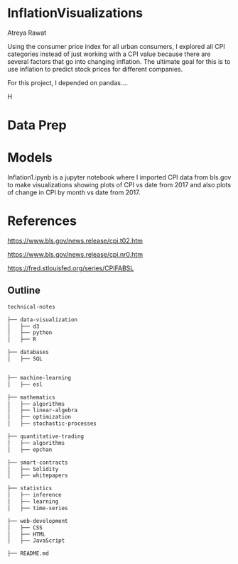 # InflationVisualizations

Atreya Rawat

Using the consumer price index for all urban consumers, I explored all CPI categories instead of just working with a CPI value because there are several factors that go into changing inflation. The ultimate goal for this is to use inflation to predict stock prices for different companies. 

For this project, I depended on pandas....

H

# Data Prep

# Models

Inflation1.ipynb is a jupyter notebook where I imported CPI data from bls.gov to make visualizations showing plots of CPI vs date from 2017 and also plots of change in CPI by month vs date from 2017.

# References

https://www.bls.gov/news.release/cpi.t02.htm

https://www.bls.gov/news.release/cpi.nr0.htm

https://fred.stlouisfed.org/series/CPIFABSL
## Outline

```bash
technical-notes

├── data-visualization
│   ├── d3
│   ├── python
│   ├── R

├── databases
│   ├── SQL


├── machine-learning
│   ├── esl

├── mathematics
│   ├── algorithms
│   ├── linear-algebra
│   ├── optimization
│   ├── stochastic-processes

├── quantitative-trading
│   ├── algorithms
│   ├── epchan

├── smart-contracts
│   ├── Solidity
│   ├── whitepapers

├── statistics
│   ├── inference
│   ├── learning
│   ├── time-series

├── web-development
│   ├── CSS
│   ├── HTML
│   ├── JavaScript

├── README.md
```
